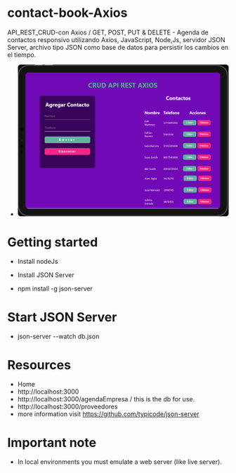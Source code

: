 # contact-book-Axios
API_REST_CRUD-con Axios / GET, POST, PUT &amp; DELETE - Agenda de contactos responsivo utilizando Axios, JavaScript, Node,Js, servidor JSON Server,
archivo tipo JSON como base de datos para persistir los cambios en el tiempo.
* ![](assets/vsTabletAxios.png)

# Getting started
 * Install nodeJs
 * Install JSON Server

 * npm install -g json-server

# Start JSON Server

 * json-server --watch db.json
# Resources
 *  Home
 * http://localhost:3000
 * http://localhost:3000/agendaEmpresa / this is the db for use.
 * http://localhost:3000/proveedores
 * more information visit https://github.com/typicode/json-server
 
# Important note
 * In local environments you must emulate a web server (like live server).
